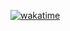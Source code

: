 [![wakatime](https://wakatime.com/badge/github/Ramen5914/Premier-Stats-Website.svg)](https://wakatime.com/badge/github/Ramen5914/Premier-Stats-Website)

